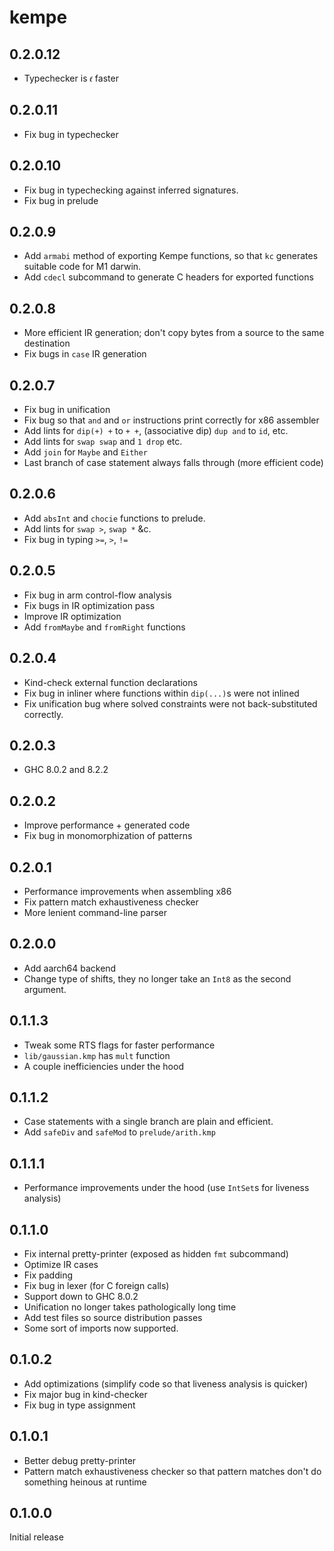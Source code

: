 # kempe

## 0.2.0.12

  * Typechecker is 𝜖 faster
  
## 0.2.0.11

  * Fix bug in typechecker

## 0.2.0.10

  * Fix bug in typechecking against inferred signatures.
  * Fix bug in prelude

## 0.2.0.9

  * Add `armabi` method of exporting Kempe functions, so that `kc` generates
    suitable code for M1 darwin.
  * Add `cdecl` subcommand to generate C headers for exported functions

## 0.2.0.8

  * More efficient IR generation; don't copy bytes from a source to the same
    destination
  * Fix bugs in `case` IR generation

## 0.2.0.7

  * Fix bug in unification
  * Fix bug so that `and` and `or` instructions print correctly for x86 assembler
  * Add lints for `dip(+) +` to `+ +`, (associative dip) `dup and` to `id`, etc.
  * Add lints for `swap swap` and `1 drop` etc.
  * Add `join` for `Maybe` and `Either`
  * Last branch of case statement always falls through (more efficient code)

## 0.2.0.6

  * Add `absInt` and `chocie` functions to prelude.
  * Add lints for `swap >`, `swap *` &c.
  * Fix bug in typing `>=`, `>`, `!=`

## 0.2.0.5

  * Fix bug in arm control-flow analysis
  * Fix bugs in IR optimization pass
  * Improve IR optimization
  * Add `fromMaybe` and `fromRight` functions

## 0.2.0.4

  * Kind-check external function declarations
  * Fix bug in inliner where functions within `dip(...)`s were not inlined
  * Fix unification bug where solved constraints were not back-substituted correctly.

## 0.2.0.3

  * GHC 8.0.2 and 8.2.2

## 0.2.0.2

  * Improve performance + generated code
  * Fix bug in monomorphization of patterns

## 0.2.0.1

  * Performance improvements when assembling x86
  * Fix pattern match exhaustiveness checker
  * More lenient command-line parser

## 0.2.0.0

  * Add aarch64 backend
  * Change type of shifts, they no longer take an `Int8` as the second argument.

## 0.1.1.3

  * Tweak some RTS flags for faster performance
  * `lib/gaussian.kmp` has `mult` function
  * A couple inefficiencies under the hood

## 0.1.1.2

  * Case statements with a single branch are plain and efficient.
  * Add `safeDiv` and `safeMod` to `prelude/arith.kmp`

## 0.1.1.1

  * Performance improvements under the hood (use `IntSet`s for liveness
    analysis)

## 0.1.1.0

  * Fix internal pretty-printer (exposed as hidden `fmt` subcommand)
  * Optimize IR cases
  * Fix padding
  * Fix bug in lexer (for C foreign calls)
  * Support down to GHC 8.0.2
  * Unification no longer takes pathologically long time
  * Add test files so source distribution passes
  * Some sort of imports now supported.

## 0.1.0.2

  * Add optimizations (simplify code so that liveness analysis is quicker)
  * Fix major bug in kind-checker
  * Fix bug in type assignment

## 0.1.0.1

  * Better debug pretty-printer
  * Pattern match exhaustiveness checker so that pattern matches don't do
    something heinous at runtime

## 0.1.0.0

Initial release
